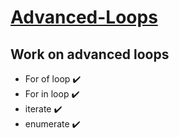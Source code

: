 <h1> <ins>  Advanced-Loops </ins> </h1>
<h2> Work on advanced loops </h2>

<ul>
  <li> For of loop ✔️</li>
  <li> For in loop ✔️</li>
  <li> iterate ✔️</li>
  <li> enumerate ✔️</li> 
</ul>


